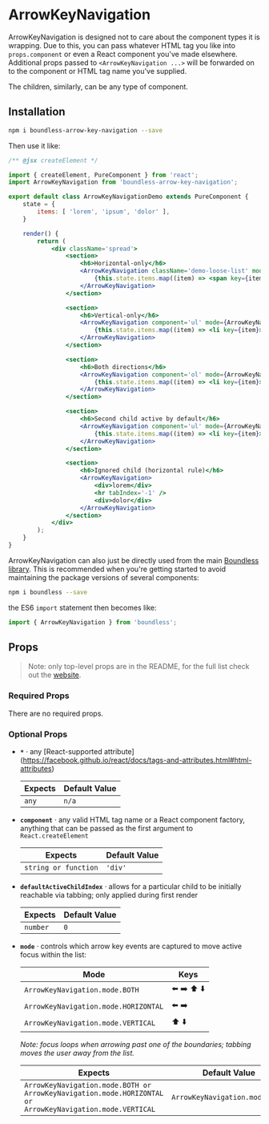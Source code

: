 <!---
THIS IS AN AUTOGENERATED FILE. EDIT PACKAGES/BOUNDLESS-ARROW-KEY-NAVIGATION/INDEX.JS INSTEAD.
-->
# ArrowKeyNavigation

ArrowKeyNavigation is designed not to care about the component types it is wrapping. Due to this, you can pass
whatever HTML tag you  like into `props.component` or even a React component you've made elsewhere. Additional props
passed to `<ArrowKeyNavigation ...>` will  be forwarded on to the component or HTML tag name you've supplied.

The children, similarly, can be any type of component.

## Installation

```bash
npm i boundless-arrow-key-navigation --save
```

Then use it like:


```jsx
/** @jsx createElement */

import { createElement, PureComponent } from 'react';
import ArrowKeyNavigation from 'boundless-arrow-key-navigation';

export default class ArrowKeyNavigationDemo extends PureComponent {
    state = {
        items: [ 'lorem', 'ipsum', 'dolor' ],
    }

    render() {
        return (
            <div className='spread'>
                <section>
                    <h6>Horizontal-only</h6>
                    <ArrowKeyNavigation className='demo-loose-list' mode={ArrowKeyNavigation.mode.HORIZONTAL}>
                        {this.state.items.map((item) => <span key={item}>{item}</span>)}
                    </ArrowKeyNavigation>
                </section>

                <section>
                    <h6>Vertical-only</h6>
                    <ArrowKeyNavigation component='ul' mode={ArrowKeyNavigation.mode.VERTICAL}>
                        {this.state.items.map((item) => <li key={item}>{item}</li>)}
                    </ArrowKeyNavigation>
                </section>

                <section>
                    <h6>Both directions</h6>
                    <ArrowKeyNavigation component='ol' mode={ArrowKeyNavigation.mode.BOTH}>
                        {this.state.items.map((item) => <li key={item}>{item}</li>)}
                    </ArrowKeyNavigation>
                </section>

                <section>
                    <h6>Second child active by default</h6>
                    <ArrowKeyNavigation component='ul' mode={ArrowKeyNavigation.mode.VERTICAL} defaultActiveChildIndex={1}>
                        {this.state.items.map((item) => <li key={item}>{item}</li>)}
                    </ArrowKeyNavigation>
                </section>

                <section>
                    <h6>Ignored child (horizontal rule)</h6>
                    <ArrowKeyNavigation>
                        <div>lorem</div>
                        <hr tabIndex='-1' />
                        <div>dolor</div>
                    </ArrowKeyNavigation>
                </section>
            </div>
        );
    }
}
```



ArrowKeyNavigation can also just be directly used from the main [Boundless library](https://www.npmjs.com/package/boundless). This is recommended when you're getting started to avoid maintaining the package versions of several components:

```bash
npm i boundless --save
```

the ES6 `import` statement then becomes like:

```js
import { ArrowKeyNavigation } from 'boundless';
```



## Props

> Note: only top-level props are in the README, for the full list check out the [website](https://boundless.js.org/ArrowKeyNavigation).

### Required Props

There are no required props.


### Optional Props

- __`*`__ &middot; any [React-supported attribute]
  (https://facebook.github.io/react/docs/tags-and-attributes.html#html-attributes)

  Expects | Default Value
  ---     | ---
  `any` | `n/a`

- __`component`__ &middot; any valid HTML tag name or a React component factory, anything that can be passed as the first argument to
  `React.createElement`

  Expects | Default Value
  ---     | ---
  `string or function` | `'div'`

- __`defaultActiveChildIndex`__ &middot; allows for a particular child to be initially reachable via tabbing; only applied during first render

  Expects | Default Value
  ---     | ---
  `number` | `0`

- __`mode`__ &middot; controls which arrow key events are captured to move active focus within the list:
  
  Mode                                 | Keys
  ----                                 | ----
  `ArrowKeyNavigation.mode.BOTH`       | ⬅️ ➡️ ⬆️ ⬇️
  `ArrowKeyNavigation.mode.HORIZONTAL` | ⬅️ ➡️
  `ArrowKeyNavigation.mode.VERTICAL`   | ⬆️ ⬇️
  
  _Note: focus loops when arrowing past one of the boundaries; tabbing moves the user away from the list._

  Expects | Default Value
  ---     | ---
  `ArrowKeyNavigation.mode.BOTH or ArrowKeyNavigation.mode.HORIZONTAL or ArrowKeyNavigation.mode.VERTICAL` | `ArrowKeyNavigation.mode.BOTH`


